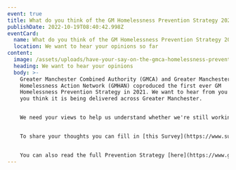 ```yaml
---
event: true
title: What do you think of the GM Homelessness Prevention Strategy 2021-26?
publishDate: 2022-10-19T08:40:42.998Z
eventCard:
  name: What do you think of the GM Homelessness Prevention Strategy 2021-26?
  location: We want to hear your opinions so far
content:
  image: /assets/uploads/have-your-say-on-the-gmca-homelessness-prevention-strategy.png
  heading: We want to hear your opinions
  body: >-
    Greater Manchester Combined Authority (GMCA) and Greater Manchester
    Homelessness Action Network (GMHAN) coproduced the first ever GM
    Homelessness Prevention Strategy in 2021. We want to hear from you about how
    you think it is being delivered across Greater Manchester.


    We need your views to help us understand whether we're still working on the right things and prioritising the right actions


    To share your thoughts you can fill in [this Survey](https://www.surveymonkey.co.uk/r/9X6KCYW) by Friday November 11th. Or you can come along to an [Open Space](https://www.eventbrite.co.uk/e/open-space-what-do-you-think-of-the-gm-homelessness-prevention-strategy-tickets-443331776277) on Tuesday 8th November 2pm-3pm and speak to GMCA directly. 


    You can also read the full Prevention Strategy [here](https://www.gmhan.net/assets/uploads/gmhps-final.pdf?mc_cid=e43509c97c&mc_eid=20f4d60d20) or the Action plan, which sets out the actions being taken to deliver the strategy, is available to read [here](https://www.gmhan.net/assets/uploads/gm-homelessness-prevention-action-plan.pdf?mc_cid=e43509c97c&mc_eid=20f4d60d20)
---
```

